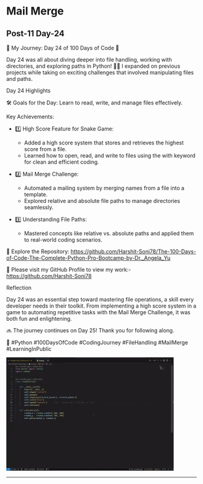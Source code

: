 # Mail Merge

## Post-11 Day-24

🌟 My Journey: Day 24 of 100 Days of Code 🌟

Day 24 was all about diving deeper into file handling, working with directories, and exploring paths in Python! 📂✨ I expanded on previous projects while taking on exciting challenges that involved manipulating files and paths.

Day 24 Highlights

🛠 Goals for the Day: Learn to read, write, and manage files effectively.

Key Achievements:

- 1️⃣ High Score Feature for Snake Game:
  - Added a high score system that stores and retrieves the highest score from a file.
  - Learned how to open, read, and write to files using the with keyword for clean and efficient coding.

- 2️⃣ Mail Merge Challenge:
  - Automated a mailing system by merging names from a file into a template.
  - Explored relative and absolute file paths to manage directories seamlessly.

- 3️⃣ Understanding File Paths:
  - Mastered concepts like relative vs. absolute paths and applied them to real-world coding scenarios.

🔗 Explore the Repository: <https://github.com/Harshit-Soni78/The-100-Days-of-Code-The-Complete-Python-Pro-Bootcamp-by-Dr._Angela_Yu>

📂 Please visit my GitHub Profile to view my work:- <https://github.com/Harshit-Soni78>

Reflection

Day 24 was an essential step toward mastering file operations, a skill every developer needs in their toolkit. From implementing a high score system in a game to automating repetitive tasks with the Mail Merge Challenge, it was both fun and enlightening.

🔜 The journey continues on Day 25! Thank you for following along.

🚀 #Python #100DaysOfCode #CodingJourney #FileHandling #MailMerge #LearningInPublic

<img height=300px src="Post Pics/Post-11 Day-24/Day-24.gif">

---
